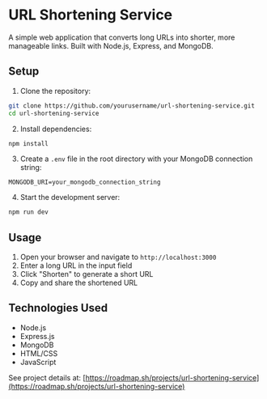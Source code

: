 # URL Shortening Service

A simple web application that converts long URLs into shorter, more manageable links. Built with Node.js, Express, and MongoDB.

## Setup
1. Clone the repository:
```bash
git clone https://github.com/yourusername/url-shortening-service.git
cd url-shortening-service
```

2. Install dependencies:
```bash
npm install
```

3. Create a `.env` file in the root directory with your MongoDB connection string:
```
MONGODB_URI=your_mongodb_connection_string
```

4. Start the development server:
```bash
npm run dev
```

## Usage
1. Open your browser and navigate to `http://localhost:3000`
2. Enter a long URL in the input field
3. Click "Shorten" to generate a short URL
4. Copy and share the shortened URL

## Technologies Used
- Node.js
- Express.js
- MongoDB
- HTML/CSS
- JavaScript

See project details at:
[https://roadmap.sh/projects/url-shortening-service](https://roadmap.sh/projects/url-shortening-service)
